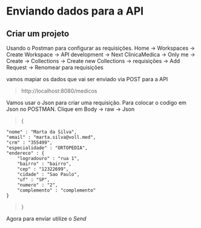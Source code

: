 # Enviando dados para a API

## Criar um projeto 
Usando o Postman para configurar as requisições.
Home -> Workspaces -> Create Workspace -> API  development -> Next 
ClinicaMedica -> Only me -> Create -> Collections -> Create new Collections -> requisições -> Add Request -> Renomear para requisições


vamos mapiar os dados que vai ser enviado via POST para a API

> http://localhost:8080/medicos 

Vamos usar o Json para criar uma requisição.
Para colocar o codigo em Json no POSTMAN. Clique em Body -> raw -> Json 

> {

    "nome" : "Marta da Silva",
    "email" : "marta.silva@voll.med",
    "crm" : "355499",
    "especialidade" : "ORTOPEDIA",
    "endereco" : {
        "logradouro" : "rua 1",
        "bairro" : "bairro",
        "cep" : "12322699",
        "cidade" : "Sao Paulo",
        "uf" : "SP",
        "numero" : "2",
        "complemento" : "complemento"
    }
> }

Agora para enviar utilize o *Send*